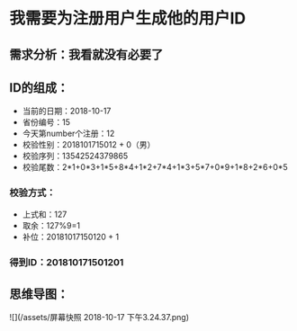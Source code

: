 # 我需要为注册用户生成他的用户ID
## 需求分析：我看就没有必要了
## ID的组成：
* 当前的日期：2018-10-17
* 省份编号：15
* 今天第number个注册：12
* 校验性别：2018101715012 + 0（男）
* 校验序列：13542524379865
* 校验尾数：2\*1+0\*3+1\*5+8\*4+1\*2+7\*4+1\*3+5\*7+0\*9+1\*8+2\*6+0\*5
### 校验方式：
* 上式和：127
* 取余：127%9=1
* 补位：20181017150120 + 1
### 得到ID：201810171501201
## 思维导图：
![](/assets/屏幕快照 2018-10-17 下午3.24.37.png)

